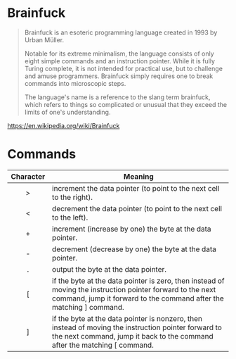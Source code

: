 # Brainfuck

>Brainfuck is an esoteric programming language created in 1993 by Urban Müller.
>
>Notable for its extreme minimalism, the language consists of only eight simple commands and an instruction pointer. While it is fully Turing complete, it is not intended for practical use, but to challenge and amuse programmers. Brainfuck simply requires one to break commands into microscopic steps.
>
>The language's name is a reference to the slang term brainfuck, which refers to things so complicated or unusual that they exceed the limits of one's understanding.

https://en.wikipedia.org/wiki/Brainfuck


# Commands

Character | Meaning
:-------: | -------
>         | increment the data pointer (to point to the next cell to the right).
<         | decrement the data pointer (to point to the next cell to the left).
+         | increment (increase by one) the byte at the data pointer.
-         | decrement (decrease by one) the byte at the data pointer.
.         | output the byte at the data pointer.
[         | if the byte at the data pointer is zero, then instead of moving the instruction pointer forward to the next command, jump it forward to the command after the matching ] command.
]         | if the byte at the data pointer is nonzero, then instead of moving the instruction pointer forward to the next command, jump it back to the command after the matching [ command.


<!-- ,         | accept one byte of input, storing its value in the byte at the data pointer. -->